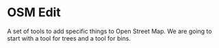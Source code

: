 # OSM Edit

A set of tools to add specific things to Open Street Map. We are going to start with a tool for trees and a tool for bins.
